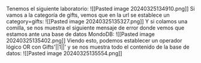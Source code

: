 Tenemos el siguiente laboratorio:
![[Pasted image 20240325134910.png]]
Si vamos a la categoría de gifts, vemos que en la url se establece un category=gifts:
![[Pasted image 20240325135327.png]]
Y si colamos una comilla, se nos muestra el siguiente mensaje de error donde vemos que estamos ante una base de datos MondoDB:
![[Pasted image 20240325135402.png]]
Viendo esto, podemos establecer un operador lógico OR con Gifts'||1||' y se nos muestra todo el contenido de la base de datos:
![[Pasted image 20240325135554.png]]
